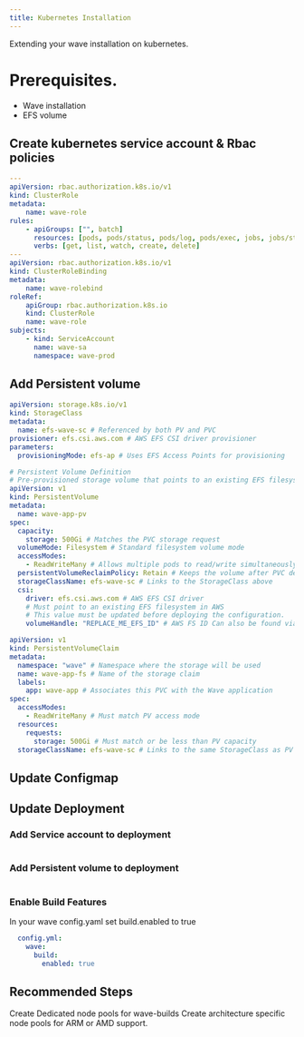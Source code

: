 ```yaml
---
title: Kubernetes Installation
---
```


Extending your wave installation on kubernetes.

# Prerequisites.

-   Wave installation
-   EFS volume


## Create kubernetes service account & Rbac policies

```yaml
---
apiVersion: rbac.authorization.k8s.io/v1
kind: ClusterRole
metadata:
    name: wave-role
rules:
    - apiGroups: ["", batch]
      resources: [pods, pods/status, pods/log, pods/exec, jobs, jobs/status]
      verbs: [get, list, watch, create, delete]
---
apiVersion: rbac.authorization.k8s.io/v1
kind: ClusterRoleBinding
metadata:
    name: wave-rolebind
roleRef:
    apiGroup: rbac.authorization.k8s.io
    kind: ClusterRole
    name: wave-role
subjects:
    - kind: ServiceAccount
      name: wave-sa
      namespace: wave-prod
```



## Add Persistent volume

```yaml
apiVersion: storage.k8s.io/v1
kind: StorageClass
metadata:
  name: efs-wave-sc # Referenced by both PV and PVC
provisioner: efs.csi.aws.com # AWS EFS CSI driver provisioner
parameters:
  provisioningMode: efs-ap # Uses EFS Access Points for provisioning
```

```yaml
# Persistent Volume Definition
# Pre-provisioned storage volume that points to an existing EFS filesystem
apiVersion: v1
kind: PersistentVolume
metadata:
  name: wave-app-pv
spec:
  capacity:
    storage: 500Gi # Matches the PVC storage request
  volumeMode: Filesystem # Standard filesystem volume mode
  accessModes:
    - ReadWriteMany # Allows multiple pods to read/write simultaneously
  persistentVolumeReclaimPolicy: Retain # Keeps the volume after PVC deletion
  storageClassName: efs-wave-sc # Links to the StorageClass above
  csi:
    driver: efs.csi.aws.com # AWS EFS CSI driver
    # Must point to an existing EFS filesystem in AWS
    # This value must be updated before deploying the configuration.
    volumeHandle: "REPLACE_ME_EFS_ID" # AWS FS ID Can also be found via the AWS CLI
```

```yaml
apiVersion: v1
kind: PersistentVolumeClaim
metadata:
  namespace: "wave" # Namespace where the storage will be used
  name: wave-app-fs # Name of the storage claim
  labels:
    app: wave-app # Associates this PVC with the Wave application
spec:
  accessModes:
    - ReadWriteMany # Must match PV access mode
  resources:
    requests:
      storage: 500Gi # Must match or be less than PV capacity
  storageClassName: efs-wave-sc # Links to the same StorageClass as PV
```


## Update Configmap



## Update Deployment

### Add Service account to deployment

```yaml

```

### Add Persistent volume to deployment

```yaml

```

### Enable Build Features

In your wave config.yaml set build.enabled to true

```yaml
  config.yml:
    wave:
      build:
        enabled: true
```

## Recommended Steps

Create Dedicated node pools for wave-builds
Create architecture specific node pools for ARM or AMD support.
